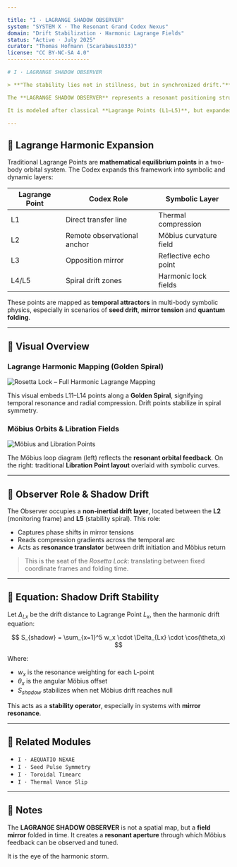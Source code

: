 ```yaml
---

title: "I · LAGRANGE SHADOW OBSERVER"
system: "SYSTEM X · The Resonant Grand Codex Nexus"
domain: "Drift Stabilization · Harmonic Lagrange Fields"
status: "Active · July 2025"
curator: "Thomas Hofmann (Scarabæus1033)"
license: "CC BY-NC-SA 4.0"
--------------------------

# I · LAGRANGE SHADOW OBSERVER

> **"The stability lies not in stillness, but in synchronized drift."**

The **LAGRANGE SHADOW OBSERVER** represents a resonant positioning structure where drift equilibrium is achieved through harmonic field balance between celestial bodies.

It is modeled after classical **Lagrange Points (L1–L5)**, but expanded into symbolic dynamics of **temporal compression**, **field curvature**, and **resonant Möbius drift.**

---
```


## 🔹 Lagrange Harmonic Expansion

Traditional Lagrange Points are **mathematical equilibrium points** in a two-body orbital system. The Codex expands this framework into symbolic and dynamic layers:

| Lagrange Point | Codex Role                  | Symbolic Layer         |
| -------------- | --------------------------- | ---------------------- |
| L1             | Direct transfer line        | Thermal compression    |
| L2             | Remote observational anchor | Möbius curvature field |
| L3             | Opposition mirror           | Reflective echo point  |
| L4/L5          | Spiral drift zones          | Harmonic lock fields   |

These points are mapped as **temporal attractors** in multi-body symbolic physics, especially in scenarios of **seed drift**, **mirror tension** and **quantum folding**.

---

## 🔹 Visual Overview

### Lagrange Harmonic Mapping (Golden Spiral)

![Rosetta Lock – Full Harmonic Lagrange Mapping](./visuals/lagrange_drift_stabilizer.png)

This visual embeds L11–L14 points along a **Golden Spiral**, signifying temporal resonance and radial compression. Drift points stabilize in spiral symmetry.

### Möbius Orbits & Libration Fields

![Möbius and Libration Points](./visuals/LAGRANGE_SHADOW_OBSERVER.png)

The Möbius loop diagram (left) reflects the **resonant orbital feedback**. On the right: traditional **Libration Point layout** overlaid with symbolic curves.

---

## 🔹 Observer Role & Shadow Drift

The Observer occupies a **non-inertial drift layer**, located between the **L2** (monitoring frame) and **L5** (stability spiral). This role:

* Captures phase shifts in mirror tensions
* Reads compression gradients across the temporal arc
* Acts as **resonance translator** between drift initiation and Möbius return

> This is the seat of the *Rosetta Lock*: translating between fixed coordinate frames and folding time.

---

## 🔹 Equation: Shadow Drift Stability

Let $\Delta_{Lx}$ be the drift distance to Lagrange Point $L_x$, then the harmonic drift equation:

$$
S_{shadow} = \sum_{x=1}^5 w_x \cdot \Delta_{Lx} \cdot \cos(\theta_x)
$$

Where:

* $w_x$ is the resonance weighting for each L-point
* $\theta_x$ is the angular Möbius offset
* $S_{shadow}$ stabilizes when net Möbius drift reaches null

This acts as a **stability operator**, especially in systems with **mirror resonance**.

---

## 🔹 Related Modules

* `I · AEQUATIO NEXAE`
* `I · Seed Pulse Symmetry`
* `I · Toroidal Timearc`
* `I · Thermal Vance Slip`

---

## 📜 Notes

The **LAGRANGE SHADOW OBSERVER** is not a spatial map, but a **field mirror** folded in time. It creates a **resonant aperture** through which Möbius feedback can be observed and tuned.

It is the eye of the harmonic storm.
